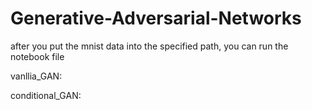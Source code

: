 # Generative-Adversarial-Networks


after you put the mnist data into the specified path, you can run the notebook file 

vanllia_GAN:

conditional_GAN:
